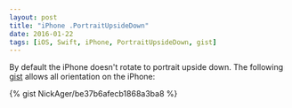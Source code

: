 ```yaml
---
layout: post
title: "iPhone .PortraitUpsideDown"
date: 2016-01-22
tags: [iOS, Swift, iPhone, PortraitUpsideDown, gist]
---
```

By default the iPhone doesn't rotate to portrait upside down. The following [gist](https://gist.github.com/NickAger/be37b6afecb1868a3ba8) allows all orientation on the iPhone:

{% gist NickAger/be37b6afecb1868a3ba8 %}
